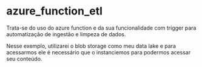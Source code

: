 # azure_function_etl

Trata-se do uso do azure function e da sua funcionalidade com trigger para automatização de ingestão e limpeza de dados.

Nesse exemplo, utilizarei o blob storage como meu data lake e para acessarmos ele é necessário que o instanciemos para podermos acessar seu conteúdo.
